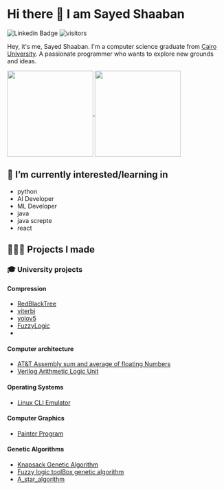 # Hi there 👋 I am Sayed Shaaban

![Linkedin Badge](https://img.shields.io/badge/-Abdallah_Ellethy-blue?style=flat-square&logo=Linkedin&logoColor=white&link=https://www.linkedin.com/in/ellethy)
![visitors](https://visitor-badge.laobi.icu/badge?page_id=abdallah-ellethy-536a72224.abdallah-ellethy-536a72224)

Hey, it's me, Sayed Shaaban. I'm a computer science graduate from [Cairo University](https://cu.edu.eg/Home). A passionate programmer who wants to explore new grounds and ideas.

<a href="#">
  <img height=200 align="center" src="https://github-readme-stats.vercel.app/api?username=sayed-20190254&show_icons=true&include_all_commits=true&title_color=fff&icon_color=f9f9f9&text_color=9f9f9f&bg_color=151515" />
</a>
<a href="#">
  <img height=200 align="center" src="https://github-readme-stats.vercel.app/api/top-langs?username=sayed-20190254&layout=compact&title_color=fff&icon_color=f9f9f9&text_color=9f9f9f&bg_color=151515&size_weight=0.5&count_weight=0.5" />
</a>

## 🌱 I’m currently interested/learning in

- python
- AI Developer
- ML Developer
- java
- java screpte
- react

## 👨🏻‍💻 Projects I made

### 🎓 University projects

#### Compression

- [RedBlackTree](https://github.com/sayed-20190254/Red-black-tree)
- [viterbi](https://github.com/sayed-20190254/viterbi)
- [yolov5](https://github.com/sayed-20190254/yolov5)
- [FuzzyLogic](https://github.com/sayed-20190254/fuzzy_logic)
- 

#### Computer architecture

- [AT&T Assembly sum and average of floating Numbers](https://github.com/Abdallah-Mohamedo-Eid-Hassan20190330/AT_T-Assembly-adding-floatNumbers)
- [Verilog Arithmetic Logic Unit](https://github.com/Abdallah-Mohamedo-Eid-Hassan20190330/Arithmetic-logic-unit)

#### Operating Systems

- [Linux CLI Emulator](https://github.com/Abdallah-Mohamedo-Eid-Hassan20190330/Linux-CLI-Emulator)

#### Computer Graphics 

- [Painter Program](https://github.com/Abdallah-Mohamedo-Eid-Hassan20190330/painter-program)

#### Genetic Algorithms

- [Knapsack Genetic Algorithm](https://github.com/Abdallah-Mohamedo-Eid-Hassan20190330/Knapsack_GeneticAlgorithm)
- [Fuzzy logic toolBox genetic algorithm](https://github.com/Abdallah-Mohamedo-Eid-Hassan20190330/Fuzzy_logic_toolBox_genetic_algorithm)
- [A_star_algorithm](https://github.com/sayed-20190254/A_star_algorithm)
